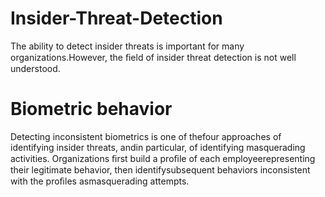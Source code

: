 # Insider-Threat-Detection
The ability to detect insider threats is important for many organizations.However, the ﬁeld of insider threat detection is not well understood.

# Biometric behavior
Detecting inconsistent biometrics is one of thefour approaches of identifying insider threats, andin particular, of identifying masquerading activities.
Organizations ﬁrst build a proﬁle of each employeerepresenting their legitimate behavior, 
then identifysubsequent behaviors inconsistent with the proﬁles asmasquerading attempts.
